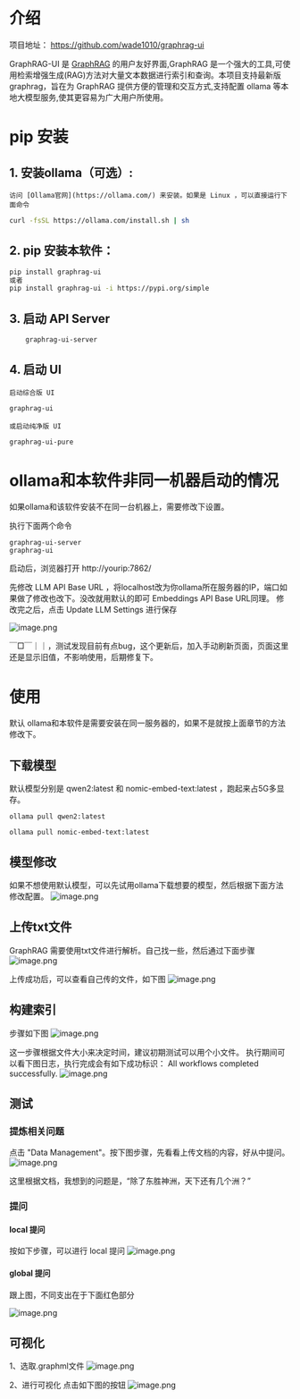 
# 介绍

项目地址： https://github.com/wade1010/graphrag-ui 

GraphRAG-UI 是 [GraphRAG](https://github.com/microsoft/graphrag) 的用户友好界面,GraphRAG 是一个强大的工具,可使用检索增强生成(RAG)方法对大量文本数据进行索引和查询。本项目支持最新版graphrag，旨在为 GraphRAG 提供方便的管理和交互方式,支持配置 ollama 等本地大模型服务,使其更容易为广大用户所使用。

# pip 安装

## 1. 安装ollama（可选）:

    访问 [Ollama官网](https://ollama.com/) 来安装。如果是 Linux ，可以直接运行下面命令

   ```bash
   curl -fsSL https://ollama.com/install.sh | sh
   ```

## 2. pip 安装本软件：

   ```bash
   pip install graphrag-ui
   或者
   pip install graphrag-ui -i https://pypi.org/simple
   ```

## 3. 启动 API Server

```bash
    graphrag-ui-server
   ```
   
## 4. 启动 UI

    启动综合版 UI

```bash
graphrag-ui
```

    或启动纯净版 UI

```bash
graphrag-ui-pure
   ```


# ollama和本软件非同一机器启动的情况

如果ollama和该软件安装不在同一台机器上，需要修改下设置。

执行下面两个命令
```
graphrag-ui-server
graphrag-ui
```

启动后，浏览器打开 http://yourip:7862/

先修改 LLM API Base URL ，将localhost改为你ollama所在服务器的IP，端口如果做了修改也改下。没改就用默认的即可
Embeddings API Base URL同理。
修改完之后，点击 Update LLM Settings 进行保存

![image.png](https://gitee.com/hxc8/images10/raw/master/img/202409131605016.png)

￣□￣｜｜，测试发现目前有点bug，这个更新后，加入手动刷新页面，页面这里还是显示旧值，不影响使用，后期修复下。


# 使用

默认 ollama和本软件是需要安装在同一服务器的，如果不是就按上面章节的方法修改下。

## 下载模型

默认模型分别是 qwen2:latest 和 nomic-embed-text:latest ，跑起来占5G多显存。


```
ollama pull qwen2:latest
```


```
ollama pull nomic-embed-text:latest
```


## 模型修改
如果不想使用默认模型，可以先试用ollama下载想要的模型，然后根据下面方法修改配置。
![image.png](https://gitee.com/hxc8/images10/raw/master/img/202409131754366.png)

## 上传txt文件
GraphRAG 需要使用txt文件进行解析。自己找一些，然后通过下面步骤
![image.png](https://gitee.com/hxc8/images10/raw/master/img/202409131756832.png)

上传成功后，可以查看自己传的文件，如下图
![image.png](https://gitee.com/hxc8/images10/raw/master/img/202409131757118.png)


## 构建索引
步骤如下图
![image.png](https://gitee.com/hxc8/images10/raw/master/img/202409131758894.png)

这一步骤根据文件大小来决定时间，建议初期测试可以用个小文件。
执行期间可以看下图日志，执行完成会有如下成功标识：  All workflows completed successfully.
![image.png](https://gitee.com/hxc8/images10/raw/master/img/202409132011527.png)

## 测试

### 提炼相关问题
点击 "Data Management"。按下图步骤，先看看上传文档的内容，好从中提问。
![image.png](https://gitee.com/hxc8/images10/raw/master/img/202409132023937.png)

这里根据文档，我想到的问题是，“除了东胜神洲，天下还有几个洲？”

### 提问
#### local 提问
按如下步骤，可以进行 local 提问
![image.png](https://gitee.com/hxc8/images10/raw/master/img/202409132027071.png)
#### global 提问
跟上图，不同支出在于下面红色部分

![image.png](https://gitee.com/hxc8/images10/raw/master/img/202409132028295.png)


## 可视化
1、选取.graphml文件
![image.png](https://gitee.com/hxc8/images10/raw/master/img/202409132031709.png)

2、进行可视化
点击如下图的按钮
![image.png](https://gitee.com/hxc8/images10/raw/master/img/202409132032853.png)

